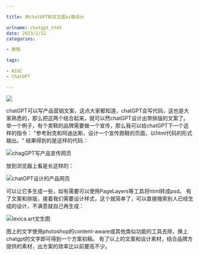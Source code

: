 ```yaml
---

title: 用chatGPT和文生图ai做设计

urlname: chatgpt_html
date: 2023/2/12
categories: 

- 教程

tags:

- AIGC
- ChatGPT

---
```

![](https://pic1.zhimg.com/v2-f2afc1582d92c05172cabc3e6b6b7c8c_1440w.jpg)

chatGPT可以写产品营销文案，这点大家都知道，chatGPT会写代码，这也是大家熟悉的，那么把这两个结合起来，就可以然chatGPT设计出带排版的文案了。
举一个例子，有个卖鞋的品牌需要做一个宣传，那么我可以给chatGPT下一个这样的指令：
"参考耐克和阿迪达斯，设计一个宣传跑鞋的页面，以html代码的形式输出。"
结果得到的是这样的代码：
​

![chagGPT写产品宣传网页](https://pic2.zhimg.com/v2-ce0cdd6713ff15115d90a95bd414d1f9_r.jpg)


放到浏览器上看是长这样的：
​

![chatGPT设计的产品网页](https://pic2.zhimg.com/80/v2-749ca9afe537ce10ee2fdba500fa643d_1440w.webp)



可以让它多生成一些，如有需要可以使用PageLayers等工具将html转成psd。
有了文案和排版，接着我们需要设计样式，这个就简单了，可以直接搜索别人已经生成的设计，不满意就自己再生成：
​

![lexica.art文生图](https://pic3.zhimg.com/80/v2-e90ccddd9875540ea7a240fdab7fb9d2_1440w.webp)


图上的文字使用photoshop的content-aware或其他类似功能的工具去除，换上chatgpt的文字即可得到一个方案初稿。
有了以上的文案和设计素材，结合品牌方提供的素材，出方案的效率比以前要高不少。